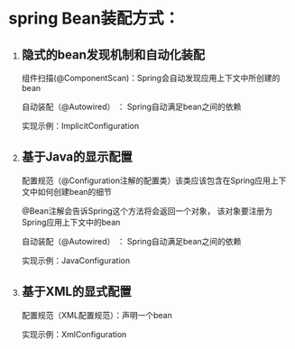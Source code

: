 # spring Bean装配方式：

1. ## 隐式的bean发现机制和自动化装配

   组件扫描(@ComponentScan)：Spring会自动发现应用上下文中所创建的bean

   自动装配（@Autowired） ： Spring自动满足bean之间的依赖

   实现示例：ImplicitConfiguration

2. ## 基于Java的显示配置

   配置规范（@Configuration注解的配置类）该类应该包含在Spring应用上下文中如何创建bean的细节

   @Bean注解会告诉Spring这个方法将会返回一个对象， 该对象要注册为Spring应用上下文中的bean

   自动装配（@Autowired） ： Spring自动满足bean之间的依赖

   实现示例：JavaConfiguration

3. ## 基于XML的显式配置 

   配置规范（XML配置规范）：声明一个bean

   实现示例：XmlConfiguration